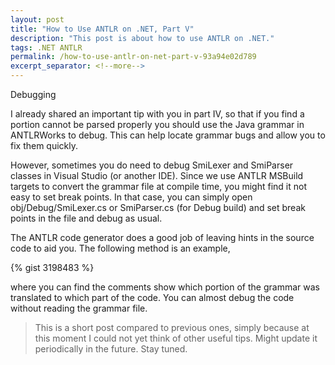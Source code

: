 ```yaml
---
layout: post
title: "How to Use ANTLR on .NET, Part V"
description: "This post is about how to use ANTLR on .NET."
tags: .NET ANTLR
permalink: /how-to-use-antlr-on-net-part-v-93a94e02d789
excerpt_separator: <!--more-->
---
```

Debugging
<!--more-->

I already shared an important tip with you in part IV, so that if you find a portion cannot be parsed properly you should use the Java grammar in ANTLRWorks to debug. This can help locate grammar bugs and allow you to fix them quickly.

However, sometimes you do need to debug SmiLexer and SmiParser classes in Visual Studio (or another IDE). Since we use ANTLR MSBuild targets to convert the grammar file at compile time, you might find it not easy to set break points. In that case, you can simply open obj/Debug/SmiLexer.cs or SmiParser.cs (for Debug build) and set break points in the file and debug as usual.

The ANTLR code generator does a good job of leaving hints in the source code to aid you. The following method is an example,

{% gist 3198483 %}

where you can find the comments show which portion of the grammar was translated to which part of the code. You can almost debug the code without reading the grammar file.

> This is a short post compared to previous ones, simply because at this moment I could not yet think of other useful tips. Might update it periodically in the future. Stay tuned.

